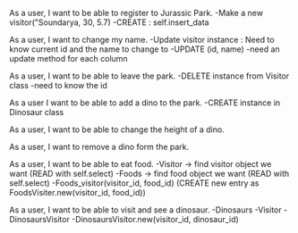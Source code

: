 As a user, I want to be able to register to Jurassic Park.
    -Make a new visitor("Soundarya, 30, 5.7)
    -CREATE : self.insert_data

As a user, I want to change my name.
    -Update visitor instance : Need to know current id and the name to change to
    -UPDATE (id, name)
    -need an update method for each column

As a user, I want to be able to leave the park.
    -DELETE instance from Visitor class
    -need to know the id

As a user I want to be able to add a dino to the park.
    -CREATE instance in Dinosaur class

As a user, I want to be able to change the height of a dino.

As a user, I want to remove a dino form the park.

As a user, I want to be able to eat food.
    -Visitor -> find visitor object we want (READ with self.select)
    -Foods -> find food object we want (READ with self.select)
    -Foods_visitor(visitor_id, food_id) (CREATE new entry as FoodsVisiter.new(visitor_id, food_id))

As a user, I want to be able to visit and see a dinosaur.
    -Dinosaurs
    -Visitor
    -DinosaursVisitor
    -DinosaursVisitor.new(visitor_id, dinosaur_id)